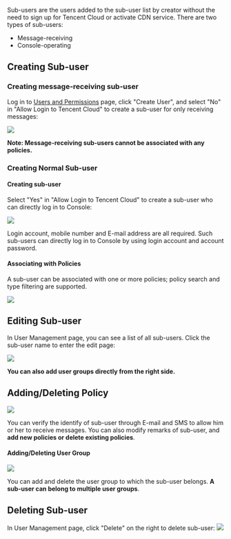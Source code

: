 Sub-users are the users added to the sub-user list by creator without the need to sign up for Tencent Cloud or activate CDN service. There are two types of sub-users:

+ Message-receiving
+ Console-operating

## Creating Sub-user

### Creating message-receiving sub-user

Log in to [Users and Permissions](https://console.cloud.tencent.com/cam) page, click "Create User", and select "No" in "Allow Login to Tencent Cloud" to create a sub-user for only receiving messages:

![](//mc.qcloudimg.com/static/img/c54bb9695b9125a7f7389d694825d903/image.png)

**Note: Message-receiving sub-users cannot be associated with any policies.**

### Creating Normal Sub-user

#### Creating sub-user
Select "Yes" in "Allow Login to Tencent Cloud" to create a sub-user who can directly log in to Console:

![ ](//mc.qcloudimg.com/static/img/062339d920bda67d0f660d0149e598d6/image.png)

Login account, mobile number and E-mail address are all required. Such sub-users can directly log in to Console by using login account and account password.

#### Associating with Policies
A sub-user can be associated with one or more policies; policy search and type filtering are supported.

![ ](//mc.qcloudimg.com/static/img/d72326a37648be7bd8682aae014cd227/image.png)


## Editing Sub-user

In User Management page, you can see a list of all sub-users. Click the sub-user name to enter the edit page:

![](//mc.qcloudimg.com/static/img/5dba36689a399ff8cc17cdafc0602816/image.png)

**You can also add user groups directly from the right side.**

## Adding/Deleting Policy

![ ](//mc.qcloudimg.com/static/img/5143b0507c5893985ff36f42802404ad/image.png)

You can verify the identify of sub-user through E-mail and SMS to allow him or her to receive messages. You can also modify remarks of sub-user, and **add new policies or delete existing policies**.

#### Adding/Deleting User Group

![](//mc.qcloudimg.com/static/img/0d60db22275029642468f99542686b5e/image.png)

You can add and delete the user group to which the sub-user belongs. **A sub-user can belong to multiple user groups**.

## Deleting Sub-user

In User Management page, click "Delete" on the right to delete sub-user:
![ ](//mc.qcloudimg.com/static/img/22025f48d8d5c1f0387f0bb4cac26b14/image.png)